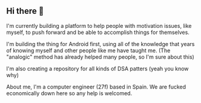 ## Hi there 🍎

I'm currently building a platform to help people with motivation issues, like myself, to push forward and be able to accomplish things for themselves.

I'm building the thing for Android first, using all of the knowledge that years of knowing myself and other people like me have taught me. 
(The "analogic" method has already helped many people, so I'm sure about this) 

I'm also creating a repository for all kinds of DSA patters (yeah you know why)

About me, I'm a computer engineer (27f) based in Spain. We are fucked economically down here so any help is welcomed.

